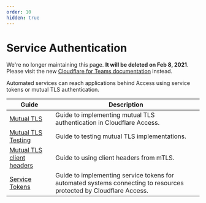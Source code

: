 ```yaml
---
order: 10
hidden: true
---
```


# Service Authentication

<Aside type='warning' header='⚠️ THIS PAGE IS OUTDATED'>

We're no longer maintaining this page. **It will be deleted on Feb 8, 2021**. Please visit the new [Cloudflare for Teams documentation](https://secret.wiki/cloudflare-one/teams-docs-changes) instead.

</Aside>

Automated services can reach applications behind Access using service tokens or mutual TLS authentication.

|Guide|Description|
|---|---|
|[Mutual TLS](/service-auth/mtls/)|Guide to implementing mutual TLS authentication in Cloudflare Access.|
|[Mutual TLS Testing](/service-auth/mtls-testing/)|Guide to testing mutual TLS implementations.|
|[Mutual TLS client headers](/service-auth/mtls-headers/)|Guide to using client headers from mTLS.|
|[Service Tokens](/service-auth/service-token/)|Guide to implementing service tokens for automated systems connecting to resources protected by Cloudflare Access.|
